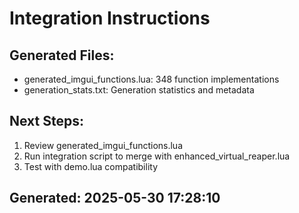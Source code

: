 # Integration Instructions

## Generated Files:
- generated_imgui_functions.lua: 348 function implementations
- generation_stats.txt: Generation statistics and metadata

## Next Steps:
1. Review generated_imgui_functions.lua
2. Run integration script to merge with enhanced_virtual_reaper.lua
3. Test with demo.lua compatibility

## Generated: 2025-05-30 17:28:10
